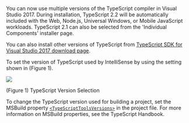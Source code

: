 You can now use multiple versions of the TypeScript compiler in Visual Studio 2017. During installation, TypeScript 2.2 will be automatically included with the Web, Node.js, Universal Windows, or Mobile JavaScript workloads. TypeScript 2.1 can also be selected from the 'Individual Components' installer page.

You can also install other versions of TypeScript from [TypeScript SDK for Visual Studio 2017 download page](https://www.microsoft.com/en-us/download/details.aspx?id=55258).

To set the version of TypeScript used by IntelliSense by using the setting shown in (Figure 1). 

![](https://www.visualstudio.com/en-us/news/releasenotes/media/tsversion-2.png)

(Figure 1) TypeScript Version Selection


To change the TypeScript version used for building a project, set the MSBuild property [`<TypeScriptToolsVersions>`](http://www.typescriptlang.org/docs/handbook/compiler-options-in-msbuild.html#toolsversion) in the project file. For more information on MSBuild properties, see the TypeScript Handbook.



